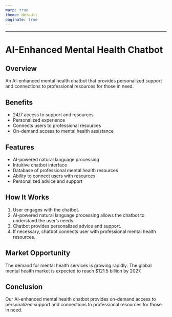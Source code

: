```yaml
---
marp: true
theme: default
paginate: true
---
```

---

# AI-Enhanced Mental Health Chatbot

## Overview

An AI-enhanced mental health chatbot that provides personalized support and connections to professional resources for those in need. 

## Benefits

- 24/7 access to support and resources
- Personalized experience 
- Connects users to professional resources 
- On-demand access to mental health assistance 

## Features

- AI-powered natural language processing
- Intuitive chatbot interface
- Database of professional mental health resources
- Ability to connect users with resources 
- Personalized advice and support

## How It Works

1. User engages with the chatbot. 
2. AI-powered natural language processing allows the chatbot to understand the user’s needs. 
3. Chatbot provides personalized advice and support.
4. If necessary, chatbot connects user with professional mental health resources. 

## Market Opportunity

The demand for mental health services is growing rapidly. The global mental health market is expected to reach $121.5 billion by 2027.

## Conclusion

Our AI-enhanced mental health chatbot provides on-demand access to personalized support and connections to professional resources for those in need.
  